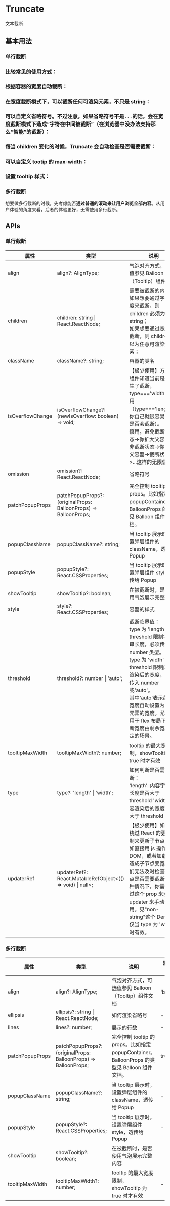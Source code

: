 # Truncate

文本截断

## 基本用法

### 单行截断

### 比较常见的使用方式：

<code src="./demo/basic.tsx"></code>

### 根据容器的宽度自动截断：

<code src="./demo/auto-width.tsx"></code>

### 在宽度截断模式下，可以截断任何可渲染元素，不只是 string：

<code src="./demo/non-string.tsx"></code>

### 可以自定义省略符号。不过注意，如果省略符号不是`...`的话，会在**宽度截断模式**下造成“字符在中间被截断”（在浏览器中没办法支持那么“智能”的截断）：

<code src="./demo/custom-omission.tsx"></code>

### 每当 children 变化的时候，Truncate 会自动检查是否需要截断：

<code src="./demo/dynamic-children.tsx"></code>

### 可以自定义 tootip 的 max-width：

<code src="./demo/tooltip-max-width.tsx"></code>

### 设置 tooltip 样式：

<code src="./demo/popupStyle.tsx"></code>

### 多行截断

<code src="./demo/multi-lines.tsx"></code>

想要做多行截断的时候，先考虑能否**通过普通的滚动来让用户浏览全部内容**。从用户体验的角度来看，后者的体验更好，无需使用多行截断。

## APIs

### 单行截断

| 属性             | 类型                                                             | 说明                                                                                                                                                                                                                                                                                        | 默认值   |
| ---------------- | ---------------------------------------------------------------- | ------------------------------------------------------------------------------------------------------------------------------------------------------------------------------------------------------------------------------------------------------------------------------------------- | -------- |
| align            | align?: AlignType;                                               | 气泡对齐方式，可选值参见 Balloon（Tooltip）组件文档                                                                                                                                                                                                                                         | 'r'(右)  |
| children         | children: string \| React.ReactNode;                             | 需要被截断的内容 <br />如果想要通过字符长度来截断，则 children 必须为 string；<br /> 如果想要通过宽度来截断，则 children 可以为任意可渲染元素；                                                                                                                                             | -        |
| className        | className?: string;                                              | 容器的类名                                                                                                                                                                                                                                                                                  | -        |
| isOverflowChange | isOverflowChange?: (newIsOverflow: boolean) => void;             | 【极少使用】方便父组件知道当前是否发生了截断，type==='width'时可用（type==='length'时你自己就很容易判断是否会截断）。<br />慎用，避免截断状态->你扩大父容器->非截断状态->你缩小父容器->截断状态->...这样的无限循环。                                                                        | -        |
| omission         | omission?: React.ReactNode;                                      | 省略符号                                                                                                                                                                                                                                                                                    | -        |
| patchPopupProps  | patchPopupProps?: (originalProps: BalloonProps) => BalloonProps; | 完全控制 tooltip 的 props。比如指定 popupContainer。 <br />BalloonProps 的类型见 Balloon 组件文档。                                                                                                                                                                                         | -        |
| popupClassName   | popupClassName?: string;                                         | 当 tooltip 展示时，设置弹层组件的 className，透传给 Popup                                                                                                                                                                                                                                   | -        |
| popupStyle       | popupStyle?: React.CSSProperties;                                | 当 tooltip 展示时，设置弹层组件 style，透传给 Popup                                                                                                                                                                                                                                         | -        |
| showTooltip      | showTooltip?: boolean;                                           | 在被截断时，是否使用气泡展示完整内容                                                                                                                                                                                                                                                        | true     |
| style            | style?: React.CSSProperties;                                     | 容器的样式                                                                                                                                                                                                                                                                                  | -        |
| threshold        | threshold?: number \| 'auto';                                    | 截断临界值：<br /> type 为 'length' 时，threshold 限制字符串长度，必须传入 number 类型。 <br />type 为 'width' 时，threshold 限制内容渲染后的宽度，可以传入 number 或'auto'。 <br /> 其中'auto'表示截断宽度自动设置为容器元素的宽度。尤其适用于 flex 布局下，截断宽度由剩余宽度决定的场景。 | 30       |
| tooltipMaxWidth  | tooltipMaxWidth?: number;                                        | tooltip 的最大宽度限制，showTooltip 为 true 时才有效                                                                                                                                                                                                                                        |          |
| type             | type?: 'length' \| 'width';                                      | 如何判断是否需要截断：<br /> 'length': 内容字符串长度是否大于 threshold 'width': 内容渲染后的宽度是否大于 threshold                                                                                                                                                                         | 'length' |
| updaterRef       | updaterRef?: React.MutableRefObject<(() => void) \| null>;       | 【极少使用】如果你绕过 React 的更新机制来更新子节点（比如直接用 js 操作 DOM，或者加载图片造成子节点变宽），我们无法及时检查子节点是否需要截断。这种情况下，你需要通过这个 prop 来获取 updater 来手动调用。见"non-string"这个 Demo。 <br />仅当 type 为 'width' 时有效。                     |          |

### 多行截断

| 属性            | 类型                                                             | 说明                                                                                                | 默认值  |
| --------------- | ---------------------------------------------------------------- | --------------------------------------------------------------------------------------------------- | ------- |
| align           | align?: AlignType;                                               | 气泡对齐方式，可选值参见 Balloon（Tooltip）组件文档                                                 | 'b'(下) |
| ellipsis        | ellipsis?: string \| React.ReactNode;                            | 如何渲染省略号                                                                                      | -       |
| lines           | lines?: number;                                                  | 展示的行数                                                                                          | -       |
| patchPopupProps | patchPopupProps?: (originalProps: BalloonProps) => BalloonProps; | 完全控制 tooltip 的 props。比如指定 popupContainer。<br /> BalloonProps 的类型见 Balloon 组件文档。 | true    |
| popupClassName  | popupClassName?: string;                                         | 当 tooltip 展示时，设置弹层组件的 className，透传给 Popup                                           | -       |
| popupStyle      | popupStyle?: React.CSSProperties;                                | 当 tooltip 展示时，设置弹层组件 style，透传给 Popup                                                 | -       |
| showTooltip     | showTooltip?: boolean;                                           | 在被截断时，是否使用气泡展示完整内容                                                                |         |
| tooltipMaxWidth | tooltipMaxWidth?: number;                                        | tooltip 的最大宽度限制，showTooltip 为 true 时才有效                                                | -       |
